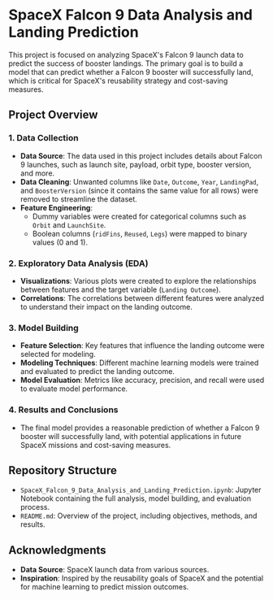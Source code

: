 # SpaceX Falcon 9 Data Analysis and Landing Prediction

This project is focused on analyzing SpaceX's Falcon 9 launch data to predict the success of booster landings. The primary goal is to build a model that can predict whether a Falcon 9 booster will successfully land, which is critical for SpaceX's reusability strategy and cost-saving measures.

## Project Overview

### 1. **Data Collection**
   - **Data Source**: The data used in this project includes details about Falcon 9 launches, such as launch site, payload, orbit type, booster version, and more.
   - **Data Cleaning**: Unwanted columns like `Date`, `Outcome`, `Year`, `LandingPad`, and `BoosterVersion` (since it contains the same value for all rows) were removed to streamline the dataset.
   - **Feature Engineering**:
     - Dummy variables were created for categorical columns such as `Orbit` and `LaunchSite`.
     - Boolean columns (`ridFins`, `Reused`, `Legs`) were mapped to binary values (0 and 1).

### 2. **Exploratory Data Analysis (EDA)**
   - **Visualizations**: Various plots were created to explore the relationships between features and the target variable (`Landing Outcome`).
   - **Correlations**: The correlations between different features were analyzed to understand their impact on the landing outcome.

### 3. **Model Building**
   - **Feature Selection**: Key features that influence the landing outcome were selected for modeling.
   - **Modeling Techniques**: Different machine learning models were trained and evaluated to predict the landing outcome.
   - **Model Evaluation**: Metrics like accuracy, precision, and recall were used to evaluate model performance.

### 4. **Results and Conclusions**
   - The final model provides a reasonable prediction of whether a Falcon 9 booster will successfully land, with potential applications in future SpaceX missions and cost-saving measures.

## Repository Structure

- `SpaceX_Falcon_9_Data_Analysis_and_Landing_Prediction.ipynb`: Jupyter Notebook containing the full analysis, model building, and evaluation process.
- `README.md`: Overview of the project, including objectives, methods, and results.

## Acknowledgments

- **Data Source**: SpaceX launch data from various sources.
- **Inspiration**: Inspired by the reusability goals of SpaceX and the potential for machine learning to predict mission outcomes.
